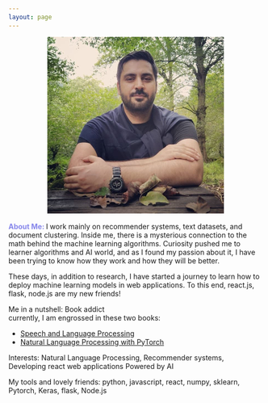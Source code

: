 ```yaml
---
layout: page
---
```

<div style="text-align:center;">
  <img src="sources/images/profile.jpg" width="350" height="350" alt="Rasoul Norouzi Profile Picture">
</div>

<b style="color:rgb(135,135,235);">About Me: </b> I work mainly on recommender systems, text datasets, and document clustering. Inside me, there is a mysterious connection to the math behind the machine learning algorithms. Curiosity pushed me to learner algorithms and AI world, and as I found my passion about it, I have been trying to know how they work and how they will be better.<br/>

These days, in addition to research, I have started a journey to learn how to deploy machine learning models in web applications. To this end, react.js, flask, node.js are my new friends!<br/>

Me in a nutshell: Book addict <br/>
currently, I am engrossed in these two books:
- [Speech and Language Processing](https://www.amazon.com/Speech-Language-Processing-Daniel-Jurafsky/dp/0131873210)
- [Natural Language Processing with PyTorch](https://www.amazon.com/Natural-Language-Processing-PyTorch-Applications/dp/1491978236/ref=pd_sbs_18/145-9588523-3399417?pd_rd_w=iaFuT&pf_rd_p=180628c6-6f13-4dbf-9213-f09cdedc7815&pf_rd_r=RQ1PJAF52HZ2HHHHV986&pd_rd_r=6db67402-d2d9-4145-94b8-ea82f5fd237b&pd_rd_wg=UCVxD&pd_rd_i=1491978236&psc=1)


Interests: Natural Language Processing, Recommender systems, Developing react web applications Powered by AI

My tools and lovely friends: python, javascript, react, numpy, sklearn, Pytorch, Keras, flask, Node.js
